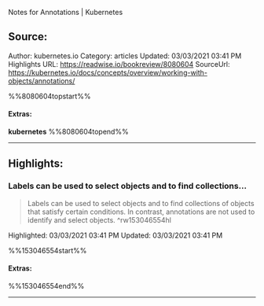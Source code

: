 Notes for Annotations | Kubernetes

## Source:
Author: kubernetes.io
Category: articles
Updated: 03/03/2021 03:41 PM
Highlights URL: https://readwise.io/bookreview/8080604
SourceUrl: https://kubernetes.io/docs/concepts/overview/working-with-objects/annotations/

%%8080604topstart%%
#### Extras:
**kubernetes**
%%8080604topend%%
 
-----
 ## Highlights:

### Labels can be used to select objects and to find collections...
>Labels can be used to select objects and to find collections of objects that satisfy certain conditions. In contrast, annotations are not used to identify and select objects. ^rw153046554hl


Highlighted: 03/03/2021 03:41 PM
Updated: 03/03/2021 03:41 PM

%%153046554start%%
#### Extras:

%%153046554end%%

------

